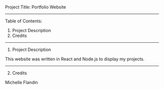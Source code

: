 Project Title: Portfolio Website


----------
Table of Contents: 
1. Project Description
2. Credits


----------
1. Project Description

This website was written in React and Node.js to display my projects.


----------
2. Credits

Michelle Flandin